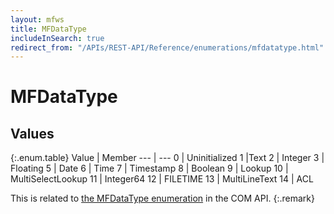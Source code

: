 ```yaml
---
layout: mfws
title: MFDataType
includeInSearch: true
redirect_from: "/APIs/REST-API/Reference/enumerations/mfdatatype.html"
---
```


# MFDataType

## Values

{:.enum.table}
Value | Member
--- | ---
0 | Uninitialized 
1 |Text 
2 | Integer 
3 | Floating 
5 | Date 
6 | Time 
7 | Timestamp 
8 | Boolean 
9 | Lookup 
10 | MultiSelectLookup 
11 | Integer64 
12 | FILETIME 
13 | MultiLineText 
14 | ACL 

This is related to [the MFDataType enumeration](https://www.m-files.com/api/documentation/latest/index.html#MFilesAPI~MFDataType.html) in the COM API.
{:.remark}